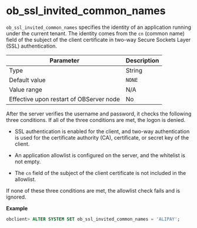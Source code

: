 # ob_ssl_invited_common_names

`ob_ssl_invited_common_names` specifies the identity of an application running under the current tenant. The identity comes from the `cn` (common name) field of the subject of the client certificate in two-way Secure Sockets Layer (SSL) authentication.


| Parameter | Description |
|------------------|------|
| Type | String |
| Default value | `NONE` |
| Value range | N/A |
| Effective upon restart of OBServer node | No |



After the server verifies the username and password, it checks the following three conditions. If all of the three conditions are met, the logon is denied.

* SSL authentication is enabled for the client, and two-way authentication is used for the certificate authority (CA), certificate, or secret key of the client.



* An application allowlist is configured on the server, and the whitelist is not empty.



* The `cn` field of the subject of the client certificate is not included in the allowlist.






If none of these three conditions are met, the allowlist check fails and is ignored.

**Example**

```sql
obclient> ALTER SYSTEM SET ob_ssl_invited_common_names = 'ALIPAY';
```